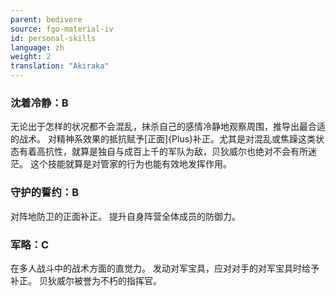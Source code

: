 ```yaml
---
parent: bedivere
source: fgo-material-iv
id: personal-skills
language: zh
weight: 2
translation: "Akiraka"
---
```


### 沈着冷静：B

无论出于怎样的状况都不会混乱，抹杀自己的感情冷静地观察周围，推导出最合适的战术。
对精神系效果的抵抗赋予[正面]{Plus}补正。尤其是对混乱或焦躁这类状态有着高抗性，就算是独自与成百上千的军队为敌，贝狄威尔也绝对不会有所迷茫。
这个技能就算是对管家的行为也能有效地发挥作用。

### 守护的誓约：B

对阵地防卫的正面补正。
提升自身阵营全体成员的防御力。

### 军略：C

在多人战斗中的战术方面的直觉力。
发动对军宝具，应对对手的对军宝具时给予补正。
贝狄威尔被誉为不朽的指挥官。

